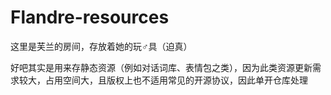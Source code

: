 # Flandre-resources
这里是芙兰的房间，存放着她的玩♂具（迫真）

好吧其实是用来存静态资源（例如对话词库、表情包之类），因为此类资源更新需求较大，占用空间大，且版权上也不适用常见的开源协议，因此单开仓库处理
